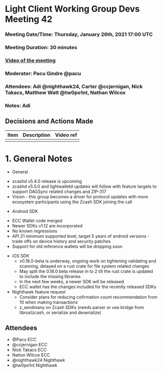 # Light Client Working Group Devs Meeting 42
### Meeting Date/Time: Thursday, January 26th, 2021 17:00 UTC
### Meeting Duration: 30 minutes
### [Video of the meeting](not-recorded)
### Moderator: Pacu Gindre @pacu
### Attendees: Adi @nighthawk24, Carter @ccjernigan, Nick Takacs, Matthew Watt @tw0po1nt, Nathan Wilcox
### Notes: Adi

## Decisions and Actions Made
| Item | Description | Video ref |
| ------------- | ----------- | --------- |
| | ||


# 1. General Notes
* General
 - zcashd v5.4.0 release is upcoming
 - zcashd v5.5.0 and lightwalletd updates will follow with feature targets to support DAGSync related changes and ZIP-317
 - Vision - this group becomes a driver for protocol updates with more ecosystem participants using the Zcash SDK joining the call
 * Android SDK
  - ECC Wallet code merged
  - Newer SDKs v1.12 are incorporated
  - No known regressions
  - API 21 minimum supported level, target 5 years of android versions - trade offs on device history and security patches
  - Support for old reference wallets will be dropping soon
* iOS SDK
  - v0.18.0-beta is underway, ongoing work on tightening validating and scanning, delayed on a rust crate for file system related changes
  - May split the 0.18.0 beta release in to 2 till the rust crate is updated to include the missing libraries
  - In the next few weeks, a newer SDK will be released
  - ECC wallet has the changes included for the recently released SDKs
* Nighthawk feature request
  - Consider plans for reducing cofirmation count recommendation from 10 when making transactions
  - z_sendmany on Zcash SDKs (needs parser or use bridge from librustzcash, or serialize and deserialize)

## Attendees
* @Pacu ECC
* @ccjernigan ECC
* Nick Takacs ECC
* Nation Wilcox ECC
* @nighthawk24 Nighthawk
* @tw0po1nt Nighthawk